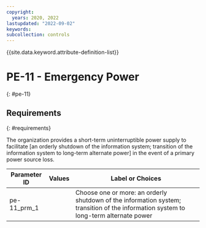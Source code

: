 ```yaml
---
copyright:
  years: 2020, 2022
lastupdated: "2022-09-02"
keywords: 
subcollection: controls
---
```



{{site.data.keyword.attribute-definition-list}}


# PE-11 - Emergency Power
{: #pe-11}

## Requirements
{: #requirements}

The organization provides a short-term uninterruptible power supply to facilitate [an orderly shutdown of the information system; transition of the information system to long-term alternate power] in the event of a primary power source loss.

| Parameter ID | Values | Label or Choices |
|---|---|---|
| pe-11_prm_1 |  | Choose one or more: an orderly shutdown of the information system; transition of the information system to long-term alternate power |

